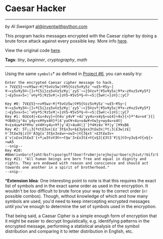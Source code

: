 # Caesar Hacker
____
_by Al Sweigart_ [al@inventwithpython.com](mailto:al@inventwithpython.com)

This program hacks messages encrypted with the Caesar cipher by doing a brute force attack against every possible key.
More info [here](https://en.wikipedia.org/wiki/Caesar_cipher#Breaking_the_cipher).

View the original code [here](https://nostarch.com/big-book-small-python-projects).

**Tags**: _tiny_, _beginner_, _cryptography_, _math_
____

Using the same `symbols`* as defined in [Project #6](../Project%20%236%20Caesar%20Cipher), you can easily try:

```
Enter the encrypted Caesar cipher message to hack.
> 7V££5}¬¤v¥5wz~¥|ª5v©z5w¦©¥5{©zz5v¥y5z¨¬v£5~¥5y~|¥~«±5v¥y5©~|}«ªC5i}z±5v©z5z¥y¦¯zy5¯~«}5©zvª¦¥5v¥y5x¦¥ªx~z¥xz5v¥y5ª}¦¬£y5vx«5«¦¯v©yª5¦¥z5v¥¦«}z©5~¥5v5ª§~©~«5¦{5w©¦«}z©}¦¦yC7

Key #0: 7V££5}¬¤v¥5wz~¥|ª5v©z5w¦©¥5{©zz5v¥y5z¨¬v£5~¥5y~|¥~«±5v¥y5©~|}«ªC5i}z±5v©z5z¥y¦¯zy5¯~«}5©zvª¦¥5v¥y5x¦¥ªx~z¥xz5v¥y5ª}¦¬£y5vx«5«¦¯v©yª5¦¥z5v¥¦«}z©5~¥5v5ª§~©~«5¦{5w©¦«}z©}¦¦yC7
Key #1: 6U¢¢4|«£u¤4vy}¤{©4u¨y4v¥¨¤4z¨yy4u¤x4y§«u¢4}¤4x}{¤}ª°4u¤x4¨}{|ª©B4h|y°4u¨y4y¤x¥®yx4®}ª|4¨yu©¥¤4u¤x4w¥¤©w}y¤wy4u¤x4©|¥«¢x4uwª4ª¥®u¨x©4¥¤y4u¤¥ª|y¨4}¤4u4©¦}¨}ª4¥z4v¨¥ª|y¨|¥¥xB6
Key #2: 5T¡¡3{ª¢t£3ux|£z¨3t§x3u¤§£3y§xx3t£w3x¦ªt¡3|£3w|z£|©¯3t£w3§|z{©¨A3g{x¯3t§x3x£w¤¬xw3¬|©{3§xt¨¤£3t£w3v¤£¨v|x£vx3t£w3¨{¤ª¡w3tv©3©¤¬t§w¨3¤£x3t£¤©{x§3|£3t3¨¥|§|©3¤y3u§¤©{x§{¤¤wA5
--snip--
Key #20: #Bmm!ivnbo!cfjoht!bsf!cpso!gsff!boe!frvbm!jo!ejhojuz!boe!sjhiut/!Uifz!bsf!foepxfe!xjui!sfbtpo!boe!dpotdjfodf!boe!tipvme!bdu!upxbset!pof!bopuifs!jo!b!tqjsju!pg!cspuifsippe/#
Key #21: "All human beings are born free and equal in dignity and rights. They are endowed with reason and conscience and should act towards one another in a spirit of brotherhood."
--snip--
```

***Extension Idea**: One interesting point to note is that this requires the exact list of symbols and in the exact same order as used in the encryption. It wouldn't be *too* difficult to brute force your way to the correct order (`n!` possible combos). Though, without knowledge of which and how many symbols are used, you'd need to keep intercepting encrypted messages until you've enough to determine the set of symbols used in the encryption. 

That being said, a Caesar Cipher is a simple enough form of encryption that it might be easier to decrypt linguistically, e.g. identifying patterns in the encrypted message, performing a statistical analysis of the symbol distribution and comparing it to letter distribution in English, etc.
